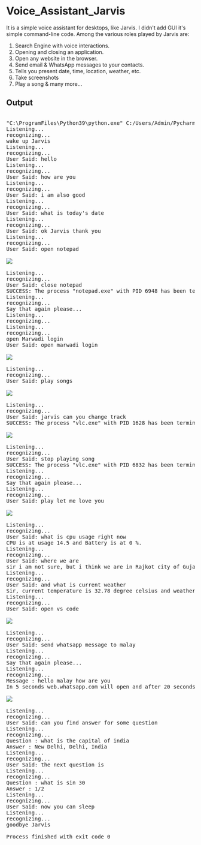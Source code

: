 # Voice_Assistant_Jarvis

It is a simple voice assistant for desktops, like Jarvis. I didn't add GUI it's simple command-line code. Among the various roles played by Jarvis are: 
1) Search Engine with voice interactions.
2) Opening and closing an application.
3) Open any website in the browser.
4) Send email & WhatsApp messages to your contacts.
5) Tells you present date, time, location, weather, etc.
6) Take screenshots
7) Play a song & many more...

<h2> Output </h2>

<pre>

"C:\ProgramFiles\Python39\python.exe" C:/Users/Admin/PycharmProjects/Jarvis.py
Listening...
recognizing...
wake up Jarvis
Listening...
recognizing...
User Said: hello
Listening...
recognizing...
User Said: how are you
Listening...
recognizing...
User Said: i am also good
Listening...
recognizing...
User Said: what is today's date
Listening...
recognizing...
User Said: ok Jarvis thank you
Listening...
recognizing...
User Said: open notepad

<img src="Images/Image%201.png">

Listening...
recognizing...
User Said: close notepad
SUCCESS: The process "notepad.exe" with PID 6948 has been terminated.
Listening...
recognizing...
Say that again please...
Listening...
recognizing...
Listening...
recognizing...
open Marwadi login
User Said: open marwadi login

<img src="Images/Image%202.png">

Listening...
recognizing...
User Said: play songs

<img src="Images/Image%203.png">

Listening...
recognizing...
User Said: jarvis can you change track
SUCCESS: The process "vlc.exe" with PID 1628 has been terminated.

<img src="Images/Image%204.png">

Listening...
recognizing...
User Said: stop playing song
SUCCESS: The process "vlc.exe" with PID 6832 has been terminated.
Listening...
recognizing...
Say that again please...
Listening...
recognizing...
User Said: play let me love you

<img src="Images/Image%205.png">

Listening...
recognizing...
User Said: what is cpu usage right now
CPU is at usage 14.5 and Battery is at 0 %.
Listening...
recognizing...
User Said: where we are
sir i am not sure, but i think we are in Rajkot city of Gujarat state in India country.
Listening...
recognizing...
User Said: and what is current weather
Sir, current temperature is 32.78 degree celsius and weather is like scattered clouds and humidity is 80 %.
Listening...
recognizing...
User Said: open vs code

<img src="Images/Image%206.png">

Listening...
recognizing...
User Said: send whatsapp message to malay
Listening...
recognizing...
Say that again please...
Listening...
recognizing...
Message : hello malay how are you
In 5 seconds web.whatsapp.com will open and after 20 seconds message will be delivered

<img src="Images/Image%207.png">

Listening...
recognizing...
User Said: can you find answer for some question
Listening...
recognizing...
Question : what is the capital of india
Answer : New Delhi, Delhi, India
Listening...
recognizing...
User Said: the next question is
Listening...
recognizing...
Question : what is sin 30
Answer : 1/2
Listening...
recognizing...
User Said: now you can sleep
Listening...
recognizing...
goodbye Jarvis

Process finished with exit code 0

</pre>

